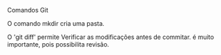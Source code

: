 Comandos Git

O comando mkdir cria uma pasta.

O 'git diff' permite Verificar as modificações
antes de commitar. é muito importante, pois possibilita revisão.
